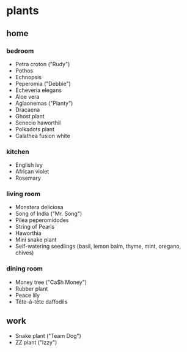 # plants

## home

### bedroom
- Petra croton ("Rudy")
- Pothos
- Echnopsis
- Peperomia ("Debbie")
- Echeveria elegans
- Aloe vera
- Aglaonemas ("Planty")
- Dracaena
- Ghost plant
- Senecio haworthil
- Polkadots plant
- Calathea fusion white

### kitchen
- English ivy
- African violet
- Rosemary

### living room
- Monstera deliciosa
- Song of India ("Mr. Song")
- Pilea peperomidodes
- String of Pearls
- Haworthia
- Mini snake plant
- Self-watering seedlings (basil, lemon balm, thyme, mint, oregano, chives)

### dining room
- Money tree ("Ca$h Money")
- Rubber plant
- Peace lily
- Tête-à-tête daffodils 

## work
- Snake plant ("Team Dog")
- ZZ plant ("Izzy")
